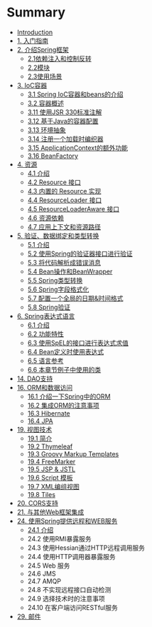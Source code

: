 # Summary

* [Introduction](README.md)
* [1. 入门指南](1-Getting-Started-with-Spring.md)
* [2. 介绍Spring框架](/2/2.md)
  * [2.1依赖注入和控制反转](/2/2-1.md)
  * [2.2模块](/2/2-2.md)
  * [2.3使用场景](/2/2-3.md)
* [3. IoC容器](/3/3.md)
  * [3.1 Spring IoC容器和beans的介绍](/3/3-1.md)
  * [3.2 容器概述](/3/3-2.md)
  * [3.11 使用JSR 330标准注解](/3-11.md)
  * [3.12 基于Java的容器配置](/3/3-12.md)
  * [3.13 环境抽象](/3/3-13.md)
  * [3.14 注册一个加载时编织器](/3/3-14.md)
  * [3.15 ApplicationContext的额外功能](/3/3-15.md)
  * [3.16 BeanFactory](/3/3-16.md)
* [4. 资源](/4/4.md)
  * [4.1 介绍](/4/4-1.md)
  * [4.2 Resource 接口](/4/4-2.md)
  * [4.3 内置的 Resource 实现](/4/4-3.md)
  * [4.4 ResourceLoader 接口](/4/4-4.md)
  * [4.5 ResourceLoaderAware 接口](/4/4-5.md)
  * [4.6 资源依赖](/4/4-6.md)
  * [4.7 应用上下文和资源路径](/4/4-7.md)
* [5. 验证、数据绑定和类型转换](/5/5.md)
  * [5.1 介绍](/5/5-1.md)
  * [5.2 使用Spring的验证器接口进行验证](/5/5-2.md)
  * [5.3 将代码解析成错误消息](/5/5-3.md)
  * [5.4 Bean操作和BeanWrapper](/5/5-4.md)
  * [5.5 Spring类型转换](/5/5-5.md)
  * [5.6 Spring字段格式化](/5/5-6.md)
  * [5.7 配置一个全局的日期&时间格式](/5/5-7.md)
  * [5.8 Spring验证](/5/5-8.md)
* [6. Spring表达式语言](/6/6.md)
  * [6.1 介绍](/6/6-1.md)
  * [6.2 功能特性](/6/6-2.md)
  * [6.3 使用SpEL的接口进行表达式求值](/6/6-3.md)
  * [6.4 Bean定义时使用表达式](/6/6-4.md)
  * [6.5 语言参考](/6/6-5.md)
  * [6.6 本章节例子中使用的类](/6/6-6.md)
* [14. DAO支持](14-dao-support.md)
* [16. ORM和数据访问](/16/16.md)
  * [16.1 介绍一下Spring中的ORM](/16/16-1.md)
  * [16.2 集成ORM的注意事项](/16/16-2.md)
  * [16.3 Hibernate](/16/16-3.md)
  * [16.4 JPA](/16/16-4.md)
* [19. 视图技术](/19/19.md)
  * [19.1 简介](/19/19-1.md)
  * [19.2 Thymeleaf](/19/19-2.md)
  * [19.3 Groovy Markup Templates](/19/19-3.md)
  * [19.4 FreeMarker](/19/19-4.md)
  * [19.5 JSP & JSTL](/19/19-5.md)
  * [19.6 Script 模板](/19/19-6.md)
  * [19.7 XML编组视图](/19/19-7.md)
  * [19.8 Tiles](/19/19-8.md)
* [20. CORS支持](20-cors-support.md)
* [21. 与其他Web框架集成 ](21-integrating-with-other-web-frameworks.md)
* [24. 使用Spring提供远程和WEB服务](/24/24.md)
  * [24.1 介绍](/24/24-1.md)
  * 24.2 使用RMI暴露服务
  * 24.3 使用Hessian通过HTTP远程调用服务
  * 24.4 使用HTTP调用器暴露服务
  * 24.5 Web 服务
  * 24.6 JMS
  * 24.7 AMQP
  * 24.8 不实现远程接口自动检测
  * 24.9 选择技术时的注意事项
  * 24.10 在客户端访问RESTful服务
* [29. 邮件](29-email.md)




